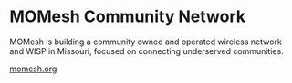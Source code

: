 # MOMesh Community Network

MOMesh is building a community owned and operated wireless network and WISP in Missouri, focused on connecting underserved communities.

[momesh.org](https://momesh.org)
